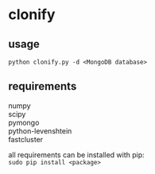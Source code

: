 clonify
=======
  
usage
-----
`python clonify.py -d <MongoDB database>`
  
  
requirements
------------
numpy  
scipy  
pymongo  
python-levenshtein  
fastcluster    
  
all requirements can be installed with pip:  
`sudo pip install <package>`


